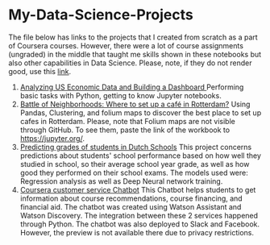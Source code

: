 # My-Data-Science-Projects
The file below has links to the projects that I created from scratch as a part of Coursera courses. However, there were a lot of course assignments (ungraded) in the middle that taught me skills shown in these notebooks but also other capabilities in Data Science.
Please, note, if they do not render good, use this [link](https://jupyter.org/).
1) [Analyzing US Economic Data and Building a Dashboard ](https://eu-gb.dataplatform.cloud.ibm.com/analytics/notebooks/v2/7d71dbaa-eef8-4aae-9f1a-1d68d3156249/view?projectid=f1c0c295-2231-4a5f-944e-303a6b06b2b6&context=analytics)
Performing basic tasks with Python, getting to know Jupyter notebooks.
2) [Battle of Neighborhoods: Where to set up a café in Rotterdam?](https://github.com/ganastas/github-example)
Using Pandas, Clustering, and folium maps to discover the best place to set up cafes in Rotterdam. Please, note that Folium maps are not visible through GitHub. To see them, paste the link of the workbook to https://jupyter.org/.
3) [Predicting grades of students in Dutch Schools](https://github.com/ganastas/Predicting-grades-of-students-in-Dutch-schools)
This project concerns predictions about students' school performance based on how well they studied in school, so their average school year grade, as well as how good they performed on their school exams. The models used were: Regression analysis as well as Deep Neural network training.
4) [Coursera customer service Chatbot](https://assistant-chat-eu-gb.watsonplatform.net/web/public/23dfaf0c-884e-4d56-abe7-5d3ff3fa8247)
This Chatbot helps students to get information about course recommendations, course financing, and financial aid. The chatbot was created using Watson Assistant and Watson Discovery. The integration between these 2 services happened through Python. The chatbot was also deployed to Slack and Facebook. However, the preview is not available there due to privacy restrictions.
